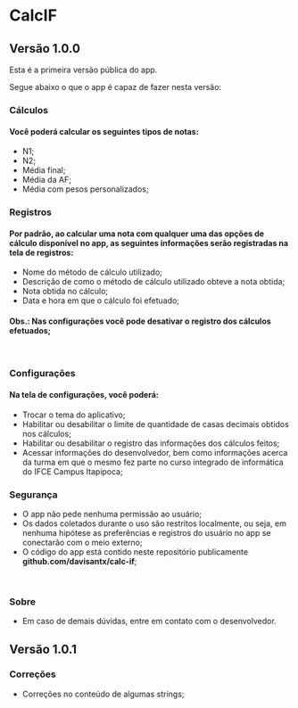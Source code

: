 # CalcIF

## Versão 1.0.0

Esta é a primeira versão pública do app.

Segue abaixo o que o app é capaz de fazer nesta versão:
&nbsp;
### Cálculos

#### Você poderá calcular os seguintes tipos de notas:

- N1;
- N2;
- Média final;
- Média da AF;
- Média com pesos personalizados;

### Registros

#### Por padrão, ao calcular uma nota com qualquer uma das opções de cálculo disponível no app, as seguintes informações serão registradas na tela de registros:

- Nome do método de cálculo utilizado;
- Descrição de como o método de cálculo utilizado obteve a nota obtida;
- Nota obtida no cálculo;
- Data e hora em que o cálculo foi efetuado;

#### Obs.: Nas configurações você pode desativar o registro dos cálculos efetuados;

&nbsp;

### Configurações

#### Na tela de configurações, você poderá:

- Trocar o tema do aplicativo;
- Habilitar ou desabilitar o limite de quantidade de casas decimais obtidos nos cálculos;
- Habilitar ou desabilitar o registro das informações dos cálculos feitos;
- Acessar informações do desenvolvedor, bem como informações acerca da turma em que o mesmo fez parte no curso integrado de informática do IFCE Campus Itapipoca;

### Segurança

- O app não pede nenhuma permissão ao usuário;
- Os dados coletados durante o uso são restritos localmente, ou seja, em nenhuma hipótese as preferências e registros do usuário no app se conectarão com o meio externo;
- O código do app está contido neste repositório publicamente **github.com/davisantx/calc-if**;

&nbsp;

### Sobre

- Em caso de demais dúvidas, entre em contato com o desenvolvedor.

## Versão 1.0.1

### Correções

- Correções no conteúdo de algumas strings;